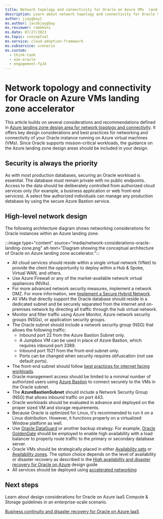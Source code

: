 ```yaml
---
title: Network topology and connectivity for Oracle on Azure VMs  landing zone accelerator
description: Learn about network topology and connectivity for Oracle VMs landing zone accelerator.
author: jjaygbay1
ms.author: jacobjaygbay
ms.reviewer: ramakoni
ms.date: 07/27/2023
ms.topic: conceptual
ms.service: cloud-adoption-framework
ms.subservice: scenario
ms.custom: 
  - think-tank
  - e2e-oracle
  - engagement-fy24
---
```


# Network topology and connectivity for Oracle on Azure VMs  landing zone accelerator

This article builds on several considerations and recommendations defined in [Azure landing zone design area for network topology and connectivity](../../ready/landing-zone/design-area/network-topology-and-connectivity.md). It offers key design considerations and best practices for networking and connectivity of your Oracle instance running on Azure virtual machines (VMs). Since Oracle supports mission-critical workloads, the guidance on the Azure landing zone design areas should be included in your design.

## Security is always the priority

As with most production databases, securing an Oracle workload is essential.  The database must remain private with no public endpoints.  Access to the data should be deliberately controlled from authorized cloud services only (for example, a business application or web front-end services). A select few authorized individuals can manage any production database by using the secure Azure Bastion service.

## High-level network design

The following architecture diagram shows networking considerations for Oracle instances within an Azure landing zone.

:::image type="content" source="media/network-considerations-oracle-landing-zone.png" alt-text="Diagram showing the conceptual architecture of Oracle on Azure landing zone accelerator.":::

- All cloud services should reside within a single virtual network (VNet) to provide the client the opportunity to deploy within a Hub & Spoke, Virtual WAN, and others.
- Use Azure Firewall or any of the market-available network virtual appliances (NVAs).
- For more advanced network security measures, implement a network DMZ. For more information, see [Implement a Secure Hybrid Network](https://learn.microsoft.com/azure/architecture/reference-architectures/dmz/secure-vnet-dmz).
- All VMs that directly support the Oracle database should reside in a dedicated subnet and be securely separated from the internet and on-premises network by directing all traffic through the hub virtual network.
- Monitor and filter traffic using Azure Monitor, Azure network security groups (NSGs), or application security groups.
- The Oracle subnet should include a network security group (NSG) that allows the following traffic:
  - Inbound port 22 from the Azure Bastion Subnet only.
  - A Jumpbox VM can be used in place of Azure Bastion, which requires inbound port 3389.
  - Inbound port 1521 from the front-end subnet only.
  - Ports can be changed when security requires obfuscation (not use default ports). 
- The front-end subnet should follow [best practices for internet facing workloads](https://learn.microsoft.com/events/azure-iaas-day-2021/best-practices-securing-internet-facing-cloud-architecture-azure).
- Oracle management access should be limited to a minimal number of authorized users using [Azure Bastion](https://learn.microsoft.com/azure/bastion/) to connect securely to the VMs in the Oracle subnet.
- The **AzureBastionSubnet** should include a Network Security Group (NSG) that allows inbound traffic on port 443.
- Oracle workloads should be evaluated in advance and deployed on the proper sized VM and storage requirements.
- Because Oracle is optimized for Linux, it's recommended to run it on a Linux distribution. However, it functions properly on a virtualized Window platform as well.
- Use [Oracle DataGuard](https://learn.microsoft.com/azure/virtual-machines/workloads/oracle/configure-oracle-dataguard) or another backup strategy. For example, [Oracle GoldenGate](https://docs.oracle.com/goldengate/c1230/gg-winux/GGCON/introduction-oracle-goldengate.htm) should be employed to enable high availability with a load balancer to properly route traffic to the primary or secondary database server.
- Oracle VMs should be strategically placed in either [Availability sets](https://learn.microsoft.com/azure/virtual-machines/availability-set-overview) or [Availability zones](https://learn.microsoft.com/azure/reliability/availability-zones-overview). The option choice depends on the level of availability or disaster recovery as described in the [High availability and disaster recovery for Oracle on Azure]() design guide
- All services should be deployed using [accelerated networking](https://learn.microsoft.com/azure/virtual-network/accelerated-networking-overview)

## Next steps

Learn about design considerations for Oracle on Azure IaaS Compute & Storage guidelines in an enterprise-scale scenario. 

[Business continuity and disaster recovery for Oracle on Azure IaaS](https://microsofteur.sharepoint.com/:w:/t/DataMod/EV0lkrFLXaNGnSkrAz8gLToB7fnA5hCCqhg0vA1zV7Do2g?e=TgAFlf)

